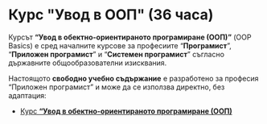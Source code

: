 # Курс "Увод в ООП" (36 часа)

Курсът **“Увод в обектно-ориентираното програмиране (ООП)”** (OOP Basics) е сред началните курсове за професиите “**Програмист**”, “**Приложен програмист**” и “**Системен програмист**” съгласно държавните общообразователни изисквания.

Настоящото **свободно учебно съдържание** е разработено за професия “Приложен програмист” и може да се използва директно, без адаптация:
  - [Курс **“Увод в обектно-ориентираното програмиране (ООП)**](https://github.com/BG-IT-Edu/School-Programming/tree/main/Courses/Applied-Programmer/OOP-Basics)
